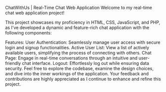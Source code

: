  ChatWithUs | Real-Time Chat Web Application
Welcome to my real-time chat web application project! 

This project showcases my proficiency in HTML, CSS, JavaScript, and PHP, as I've developed a dynamic and feature-rich chat application with the following components:

Features:
User Authentication: Seamlessly manage user access with secure login and signup functionalities.
Active User List: View a list of actively available users, simplifying the process of connecting with others.
Chat Page: Engage in real-time conversations through an intuitive and user-friendly chat interface.
Logout: Effortlessly log out while ensuring data security.
Feel free to explore the codebase, examine the design choices, and dive into the inner workings of the application. Your feedback and contributions are highly appreciated as I continue to enhance and refine this project.
